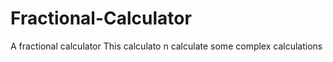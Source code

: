 # Fractional-Calculator
A fractional calculator
This calculato n calculate some complex calculations
